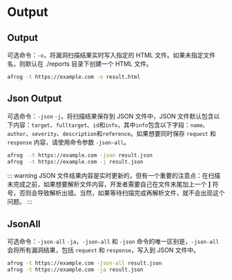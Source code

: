 # Output

## Output

可选命令：`-o`，将漏洞扫描结果实时写入指定的 HTML 文件。如果未指定文件名，则默认在 ./reports 目录下创建一个 HTML 文件。

```sh
afrog -t https://example.com -o result.html
```

## Json Output

可选命令：`-json` `-j`，将扫描结果保存到 JSON 文件中，JSON 文件默认包含以下内容：`target`、`fulltarget`、`id`和`info`，其中`info`包含以下字段：`name`、`author`、`severity`、`description`和`reference`。如果想要同时保存 `request` 和 `response` 内容，请使用命令参数 `-json-all`。


```sh
afrog  -t https://example.com -json result.json
afrog  -t https://example.com -j result.json
```

::: warning
JSON 文件结果内容是实时更新的，但有一个重要的注意点：在扫描未完成之前，如果想要解析文件内容，开发者需要自己在文件末尾加上一个 **]** 符号，否则会导致解析出错。当然，如果等待扫描完成再解析文件，就不会出现这个问题。
:::

## JsonAll

可选命令：`-json-all` `-ja`，`-json-all` 和 `-json` 命令的唯一区别是，`-json-all` 会将所有漏洞结果，包括 `request` 和 `response`，写入到 JSON 文件中。

```sh
afrog -t https://example.com -json-all result.json
afrog -t https://example.com -ja result.json
```